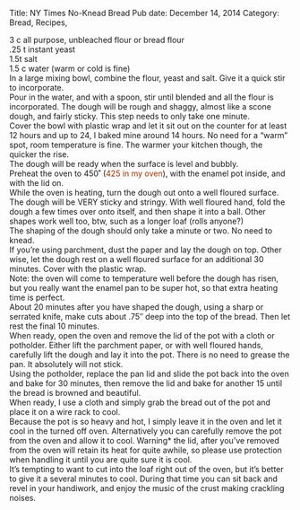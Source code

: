 Title: NY Times No-Knead Bread
Pub date: December 14, 2014
Category: Bread, Recipes, 

<div>3 c all purpose, unbleached flour or bread flour</div>
<div>.25 t instant yeast</div>
<div>1.5t salt</div>
<div>1.5 c water (warm or cold is fine)</div>
<div></div>
<div>In a large mixing bowl, combine the flour, yeast and salt. Give it a quick stir to incorporate.</div>
<div></div>
<div>Pour in the water, and with a spoon, stir until blended and all the flour is incorporated. The dough will be rough and shaggy, almost like a scone dough, and fairly sticky. This step needs to only take one minute.</div>
<div></div>
<div>Cover the bowl with plastic wrap and let it sit out on the counter for at least 12 hours and up to 24, I baked mine around 14 hours. No need for a “warm” spot, room temperature is fine. The warmer your kitchen though, the quicker the rise.</div>
<div></div>
<div>The dough will be ready when the surface is level and bubbly.</div>
<div></div>
<div>Preheat the oven to 450˚ (<span style="color: #993300;">425 in my oven</span>), with the enamel pot inside, and with the lid on.</div>
<div></div>
<div>While the oven is heating, turn the dough out onto a well floured surface. The dough will be VERY sticky and stringy. With well floured hand, fold the dough a few times over onto itself, and then shape it into a ball. Other shapes work well too, btw, such as a longer loaf (rolls anyone?)</div>
<div></div>
<div>The shaping of the dough should only take a minute or two. No need to knead.</div>
<div></div>
<div>If you’re using parchment, dust the paper and lay the dough on top. Other wise, let the dough rest on a well floured surface for an additional 30 minutes. Cover with the plastic wrap.</div>
<div></div>
<div>Note: the oven will come to temperature well before the dough has risen, but you really want the enamel pan to be super hot, so that extra heating time is perfect.</div>
<div></div>
<div>About 20 minutes after you have shaped the dough, using a sharp or serrated knife, make cuts about .75″ deep into the top of the bread. Then let rest the final 10 minutes.</div>
<div></div>
<div>When ready, open the oven and remove the lid of the pot with a cloth or potholder. Either lift the parchment paper, or with well floured hands, carefully lift the dough and lay it into the pot. There is no need to grease the pan. It absolutely will not stick.</div>
<div></div>
<div>Using the potholder, replace the pan lid and slide the pot back into the oven and bake for 30 minutes, then remove the lid and bake for another 15 until the bread is browned and beautiful.</div>
<div></div>
<div>When ready, I use a cloth and simply grab the bread out of the pot and place it on a wire rack to cool.</div>
<div></div>
<div>Because the pot is so heavy and hot, I simply leave it in the oven and let it cool in the turned off oven. Alternatively you can carefully remove the pot from the oven and allow it to cool. Warning* the lid, after you’ve removed from the oven will retain its heat for quite awhile, so please use protection when handling it until you are quite sure it is cool.</div>
<div></div>
<div>It’s tempting to want to cut into the loaf right out of the oven, but it’s better to give it a several minutes to cool. During that time you can sit back and revel in your handiwork, and enjoy the music of the crust making crackling noises.</div>
<div></div>